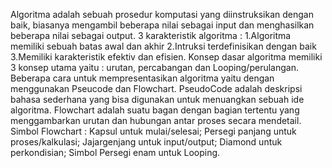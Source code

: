Algoritma adalah sebuah prosedur komputasi yang diinstruksikan dengan baik, biasanya mengambil beberapa nilai sebagai input dan menghasilkan beberapa nilai sebagai output.
3 karakteristik algoritma : 1.Algoritma memiliki sebuah batas awal dan akhir 2.Intruksi terdefinisikan dengan baik 3.Memiliki karakteristik efektiv dan efisien.
Konsep dasar algoritma memiliki 3 konsep utama yaitu : urutan, percabangan dan Looping/perulangan.
Beberapa cara untuk mempresentasikan algoritma yaitu dengan menggunakan Pseucode dan Flowchart.
PseudoCode adalah deskripsi bahasa sederhana yang bisa digunakan untuk menuangkan sebuah ide algoritma.
Flowchart adalah suatu bagan dengan bagian tertentu yang menggambarkan urutan dan hubungan antar proses secara mendetail. Simbol Flowchart : Kapsul untuk mulai/selesai; Persegi panjang untuk proses/kalkulasi; Jajargenjang untuk input/output; Diamond untuk perkondisian; Simbol Persegi enam untuk Looping.
